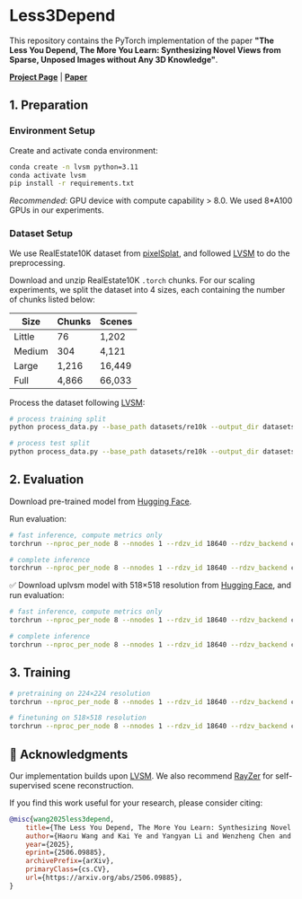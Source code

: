 # Less3Depend

This repository contains the PyTorch implementation of the paper **"The Less You Depend, The More You Learn: Synthesizing Novel Views from Sparse, Unposed Images without Any 3D Knowledge"**.

<div>
    <a href="https://pku-vcl-geometry.github.io/Less3Depend/"><strong>Project Page</strong></a> |
    <a href="https://arxiv.org/abs/2506.09885"><strong>Paper</strong></a> 
</div>




## 1. Preparation

### Environment Setup

Create and activate conda environment:

```bash
conda create -n lvsm python=3.11
conda activate lvsm
pip install -r requirements.txt
```

*Recommended*: GPU device with compute capability > 8.0. We used 8*A100 GPUs in our experiments.

### Dataset Setup

We use RealEstate10K dataset from [pixelSplat](https://github.com/dcharatan/pixelsplat?tab=readme-ov-file#acquiring-datasets), and followed [LVSM](https://github.com/haian-jin/LVSM) to do the preprocessing.

Download and unzip RealEstate10K `.torch` chunks. For our scaling experiments, we split the dataset into 4 sizes, each containing the number of chunks listed below:

| Size | Chunks | Scenes |
|------|--------|--------|
| Little | 76 | 1,202 |
| Medium | 304 | 4,121 |
| Large | 1,216 | 16,449 |
| Full | 4,866 | 66,033 |

Process the dataset following [LVSM](https://github.com/Haian-Jin/LVSM/blob/main/process_data.py):

```bash
# process training split
python process_data.py --base_path datasets/re10k --output_dir datasets/re10k-full_processed --mode train --num_processes 80

# process test split
python process_data.py --base_path datasets/re10k --output_dir datasets/re10k-full_processed --mode test --num_processes 80
```

## 2. Evaluation
<!--
Download pre-trained model from [Google Drive](https://drive.google.com/file/d/1PMEl0RoOwi2wlsMRv6K9YSfeq-KqVYbz/view?usp=sharing), or with the following command:

```bash
# download pre-trained model
mkdir -p checkpoints/uplvsm
gdown 1PMEl0RoOwi2wlsMRv6K9YSfeq-KqVYbz -O checkpoints/uplvsm/uplvsm_x224.pt
```
-->
Download pre-trained model from [Hugging Face](https://huggingface.co/littlekoyo/Less3Depend/blob/main/uplvsm_x224.pt).

Run evaluation:

```bash
# fast inference, compute metrics only
torchrun --nproc_per_node 8 --nnodes 1 --rdzv_id 18640 --rdzv_backend c10d --rdzv_endpoint localhost:29511 -m src.inference_fast --config config/eval/uplvsm_x224.yaml

# complete inference
torchrun --nproc_per_node 8 --nnodes 1 --rdzv_id 18640 --rdzv_backend c10d --rdzv_endpoint localhost:29511 -m src.inference --config config/eval/uplvsm_x224.yaml
```

<!--
✅ Download uplvsm model with 518×518 resolution from [Google Drive](https://drive.google.com/file/d/1DiLCEzHbxtusvA6ic6IhpYuhD93PUjJw/view?usp=sharing), and run
evaluation:
-->
✅ Download uplvsm model with 518×518 resolution from [Hugging Face](https://huggingface.co/littlekoyo/Less3Depend/blob/main/uplvsm_x518.pt), and run
evaluation:
```bash
# fast inference, compute metrics only
torchrun --nproc_per_node 8 --nnodes 1 --rdzv_id 18640 --rdzv_backend c10d --rdzv_endpoint localhost:29511 -m src.inference_fast --config config/eval/uplvsm_x518.yaml

# complete inference
torchrun --nproc_per_node 8 --nnodes 1 --rdzv_id 18640 --rdzv_backend c10d --rdzv_endpoint localhost:29511 -m src.inference --config config/eval/uplvsm_x518.yaml
```

## 3. Training

```bash
# pretraining on 224×224 resolution
torchrun --nproc_per_node 8 --nnodes 1 --rdzv_id 18640 --rdzv_backend c10d --rdzv_endpoint localhost:29511 -m src.train --config config/uplvsm_x224.yaml

# finetuning on 518×518 resolution
torchrun --nproc_per_node 8 --nnodes 1 --rdzv_id 18640 --rdzv_backend c10d --rdzv_endpoint localhost:29511 -m src.train --config config/uplvsm_x518.yaml
```

## 📄 Acknowledgments

Our implementation builds upon [LVSM](https://github.com/haian-jin/LVSM). We also recommend [RayZer](https://github.com/hwjiang1510/RayZer) for self-supervised scene reconstruction.

If you find this work useful for your research, please consider citing:

```bibtex
@misc{wang2025less3depend,
    title={The Less You Depend, The More You Learn: Synthesizing Novel Views from Sparse, Unposed Images without Any 3D Knowledge}, 
    author={Haoru Wang and Kai Ye and Yangyan Li and Wenzheng Chen and Baoquan Chen},
    year={2025},
    eprint={2506.09885},
    archivePrefix={arXiv},
    primaryClass={cs.CV},
    url={https://arxiv.org/abs/2506.09885}, 
}
```
